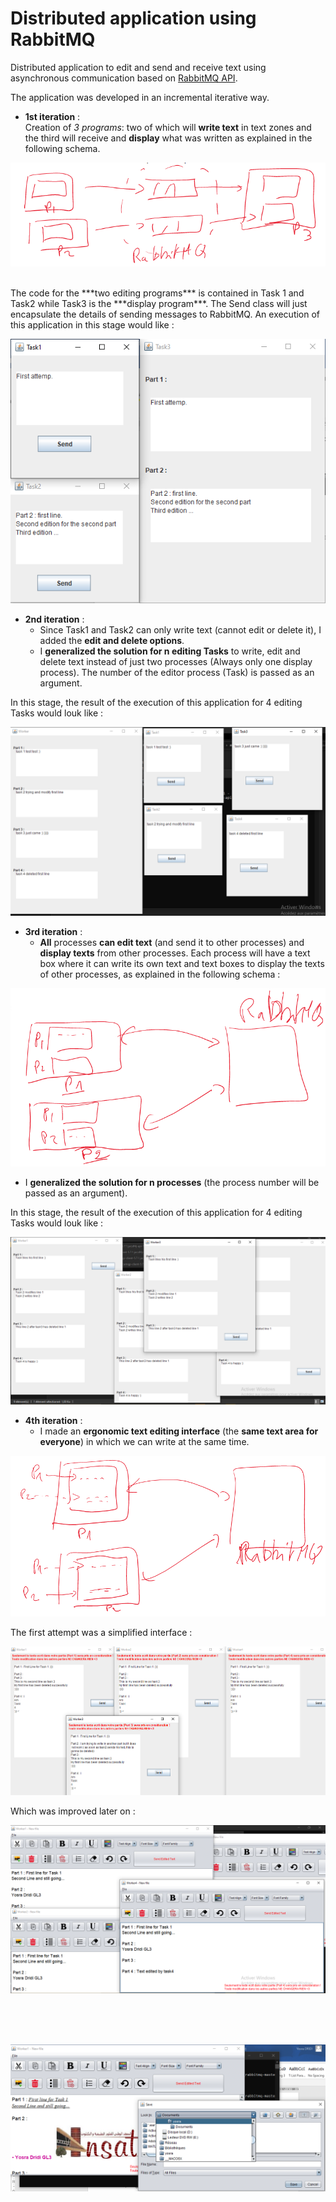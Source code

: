 # Distributed application using RabbitMQ
Distributed application to edit and send and receive text using asynchronous communication based on [RabbitMQ API](https://www.rabbitmq.com/).

The application was developed in an incremental iterative way.

- **1st iteration** : <br>
Creation of *3 programs*: two of which will **write text** in text zones and the third will receive and **display** what was written as explained in the following schema.

![Functionalities for the first iteration](/_1st_iteration/functionalities.png)

<br>
The code for the ***two editing programs*** is contained in Task 1 and Task2 while Task3 is the ***display program***. The Send class will just encapsulate the details of sending messages to RabbitMQ. An execution of this application in this stage would like :

<p align="center">
   <img src="/_1st_iteration/execution_example.png" alt="Example of execution in the first iteration">
</p>

- **2nd iteration** : <br>
  - Since Task1 and Task2 can only write text (cannot edit or delete it), I added the **edit and delete options**.
  - I **generalized the solution for n editing Tasks** to write, edit and delete text instead of just two processes (Always only one display process). The number of the editor process (Task) is passed as an argument.

In this stage, the result of the execution of this application for 4 editing Tasks would louk like :
<p align="center">
   <img src="/_2nd_iteration/execution_example.png" alt="Example of execution in the second iteration">
</p>

- **3rd iteration** : <br>
  - **All** processes **can edit text** (and send it to other processes) and **display texts** from other processes. Each process will have a text box where it can write its own text and text boxes to display the texts of other processes, as explained in the following schema :

![Functionalities for the third iteration](/_3rd_iteration/functionalities.png)

  - I **generalized the solution for n processes** (the process number will be passed as an argument).

In this stage, the result of the execution of this application for 4 editing Tasks would louk like :
<p align="center">
   <img src="/_3rd_iteration/execution_example.png" alt="Example of execution in the third iteration">
</p>

- **4th iteration** : <br>
  - I made an **ergonomic text editing interface** (the **same text area for everyone**) in which we can write at the same time.

![Functionalities for the forth iteration](/_4th_iteration/functionalities.png)

The first attempt was a simplified interface :
<p align="center">
   <img src="/_4th_iteration/simple_gui/execution_example.png" alt="Example of execution in the forth iteration">
</p>

Which was improved later on :
<p align="center">
   <img src="/_4th_iteration/more_ergonomic_interface/exceution_example.png" alt="Example of execution in the forth iteration">
</p>

<br><br><br>

<p align="center">
   <img src="/_4th_iteration/more_ergonomic_interface/exceution_example_2.png" alt="Example of execution in the forth iteration">
</p>

